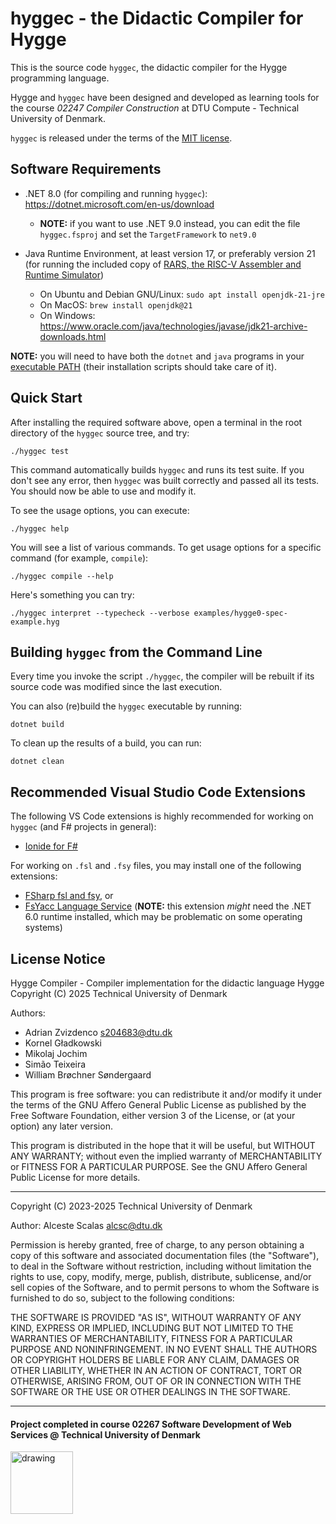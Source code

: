 # hyggec - the Didactic Compiler for Hygge

This is the source code `hyggec`, the didactic compiler for the Hygge
programming language.

Hygge and `hyggec` have been designed and developed as learning tools for the
course *02247 Compiler Construction* at DTU Compute - Technical University of
Denmark.

`hyggec` is released under the terms of the [MIT license](LICENSE.md).

## Software Requirements

  * .NET 8.0 (for compiling and running `hyggec`): <https://dotnet.microsoft.com/en-us/download>
    - **NOTE:** if you want to use .NET 9.0 instead, you can edit the file
      `hyggec.fsproj` and set the `TargetFramework` to `net9.0`
 
  * Java Runtime Environment, at least version 17, or preferably version 21
    (for running the included copy of [RARS, the RISC-V Assembler and Runtime Simulator](https://github.com/TheThirdOne/rars))
    - On Ubuntu and Debian GNU/Linux: `sudo apt install openjdk-21-jre`
    - On MacOS: `brew install openjdk@21`
    - On Windows: <https://www.oracle.com/java/technologies/javase/jdk21-archive-downloads.html>

**NOTE:** you will need to have both the `dotnet` and `java` programs in your
[executable PATH](https://janelbrandon.medium.com/understanding-the-path-variable-6eae0936e976)
(their installation scripts should take care of it).

## Quick Start

After installing the required software above, open a terminal in the root
directory of the `hyggec` source tree, and try:

```
./hyggec test
```

This command automatically builds `hyggec` and runs its test suite. If you don't
see any error, then `hyggec` was built correctly and passed all its tests.  You
should now be able to use and modify it.

To see the usage options, you can execute:

```
./hyggec help
```

You will see a list of various commands.  To get usage options for a specific
command (for example, `compile`):

```
./hyggec compile --help
```

Here's something you can try:

```
./hyggec interpret --typecheck --verbose examples/hygge0-spec-example.hyg
```

## Building `hyggec` from the Command Line

Every time you invoke the script `./hyggec`, the compiler will be rebuilt if its
source code was modified since the last execution.

You can also (re)build the `hyggec` executable by running:

```
dotnet build
```

To clean up the results of a build, you can run:

```
dotnet clean
```

## Recommended Visual Studio Code Extensions

The following VS Code extensions is highly recommended for working on `hyggec`
(and F# projects in general):

  * [Ionide for F#](https://marketplace.visualstudio.com/items?itemName=Ionide.Ionide-fsharp)

For working on `.fsl` and `.fsy` files, you may install one of the following
extensions:

  * [FSharp fsl and fsy](https://marketplace.visualstudio.com/items?itemName=mnxn.fsharp-fsl-fsy), or
  * [FsYacc Language Service](https://marketplace.visualstudio.com/items?itemName=ijklam.fsyacc-language-service)
    (**NOTE:** this extension _might_ need the .NET 6.0 runtime installed, which
    may be problematic on some operating systems)

## License Notice

  Hygge Compiler - Compiler implementation for the didactic language Hygge <br>
  Copyright (C) 2025 Technical University of Denmark

  Authors: 
  - Adrian Zvizdenco <s204683@dtu.dk>
  - Kornel Gładkowski
  - Mikolaj Jochim
  - Simão Teixeira
  - William Brøchner Søndergaard

  This program is free software: you can redistribute it and/or modify it
  under the terms of the GNU Affero General Public License as published
  by the Free Software Foundation, either version 3 of the License, or
  (at your option) any later version.

  This program is distributed in the hope that it will be useful,
  but WITHOUT ANY WARRANTY; without even the implied warranty of
  MERCHANTABILITY or FITNESS FOR A PARTICULAR PURPOSE.  See the
  GNU Affero General Public License for more details.

----------------------------------------------------------------------------------

Copyright (C) 2023-2025 Technical University of Denmark

Author: Alceste Scalas <alcsc@dtu.dk>

Permission is hereby granted, free of charge, to any person obtaining a copy of
this software and associated documentation files (the "Software"), to deal in
the Software without restriction, including without limitation the rights to
use, copy, modify, merge, publish, distribute, sublicense, and/or sell copies of
the Software, and to permit persons to whom the Software is furnished to do so,
subject to the following conditions:

THE SOFTWARE IS PROVIDED "AS IS", WITHOUT WARRANTY OF ANY KIND, EXPRESS OR
IMPLIED, INCLUDING BUT NOT LIMITED TO THE WARRANTIES OF MERCHANTABILITY, FITNESS
FOR A PARTICULAR PURPOSE AND NONINFRINGEMENT. IN NO EVENT SHALL THE AUTHORS OR
COPYRIGHT HOLDERS BE LIABLE FOR ANY CLAIM, DAMAGES OR OTHER LIABILITY, WHETHER
IN AN ACTION OF CONTRACT, TORT OR OTHERWISE, ARISING FROM, OUT OF OR IN
CONNECTION WITH THE SOFTWARE OR THE USE OR OTHER DEALINGS IN THE SOFTWARE.

----------------------------------------------------------------------------------
#### Project completed in course 02267 Software Development of Web Services @ Technical University of Denmark 
<img src="https://user-images.githubusercontent.com/65953954/120001846-7f05f180-bfd4-11eb-8c11-2379a547dc9f.jpg" alt="drawing" width="100"/>

